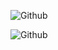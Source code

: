 ![Github](https://github-readme-stats.vercel.app/api?username=Pororojoah&show_icons=true&theme=great-gatsby&include_all_commits=true&count_private=true)

![Github](https://github-readme-stats.vercel.app/api/top-langs/?username=Pororojoah&show_icons=true&theme=great-gatsby&include_all_commits=true&count_private=true)
